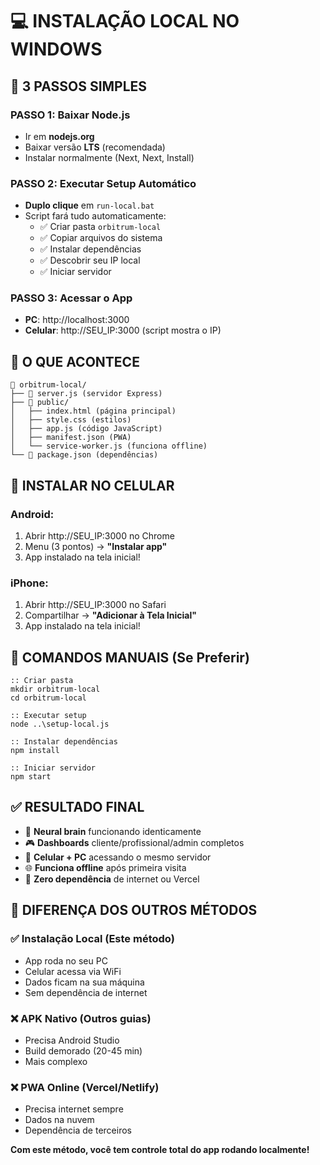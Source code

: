 # 💻 INSTALAÇÃO LOCAL NO WINDOWS

## 🚀 3 PASSOS SIMPLES

### PASSO 1: Baixar Node.js
- Ir em **nodejs.org** 
- Baixar versão **LTS** (recomendada)
- Instalar normalmente (Next, Next, Install)

### PASSO 2: Executar Setup Automático
- **Duplo clique** em `run-local.bat`
- Script fará tudo automaticamente:
  - ✅ Criar pasta `orbitrum-local`
  - ✅ Copiar arquivos do sistema 
  - ✅ Instalar dependências
  - ✅ Descobrir seu IP local
  - ✅ Iniciar servidor

### PASSO 3: Acessar o App
- **PC**: http://localhost:3000
- **Celular**: http://SEU_IP:3000 (script mostra o IP)

## 🎯 O QUE ACONTECE

```
📁 orbitrum-local/
├── 📄 server.js (servidor Express)
├── 📁 public/
│   ├── index.html (página principal)
│   ├── style.css (estilos)
│   ├── app.js (código JavaScript)
│   ├── manifest.json (PWA)
│   └── service-worker.js (funciona offline)
└── 📄 package.json (dependências)
```

## 📱 INSTALAR NO CELULAR

### Android:
1. Abrir http://SEU_IP:3000 no Chrome
2. Menu (3 pontos) → **"Instalar app"**
3. App instalado na tela inicial!

### iPhone: 
1. Abrir http://SEU_IP:3000 no Safari
2. Compartilhar → **"Adicionar à Tela Inicial"**
3. App instalado na tela inicial!

## 🔧 COMANDOS MANUAIS (Se Preferir)

```batch
:: Criar pasta
mkdir orbitrum-local
cd orbitrum-local

:: Executar setup
node ..\setup-local.js

:: Instalar dependências
npm install

:: Iniciar servidor
npm start
```

## ✅ RESULTADO FINAL

- 🧠 **Neural brain** funcionando identicamente
- 🎮 **Dashboards** cliente/profissional/admin completos
- 📱 **Celular + PC** acessando o mesmo servidor
- 🌐 **Funciona offline** após primeira visita
- 🚀 **Zero dependência** de internet ou Vercel

## 🎯 DIFERENÇA DOS OUTROS MÉTODOS

### ✅ **Instalação Local** (Este método)
- App roda no seu PC
- Celular acessa via WiFi
- Dados ficam na sua máquina
- Sem dependência de internet

### ❌ **APK Nativo** (Outros guias)
- Precisa Android Studio
- Build demorado (20-45 min)
- Mais complexo

### ❌ **PWA Online** (Vercel/Netlify)
- Precisa internet sempre
- Dados na nuvem
- Dependência de terceiros

**Com este método, você tem controle total do app rodando localmente!**